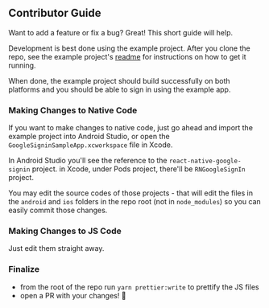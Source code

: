 ## Contributor Guide

Want to add a feature or fix a bug? Great! This short guide will help.

Development is best done using the example project. After you clone the repo, see the example project's [readme](../example/README.md) for instructions on how to get it running.

When done, the example project should build successfully on both platforms and you should be able to sign in using the example app.

### Making Changes to Native Code

If you want to make changes to native code, just go ahead and import the example project into Android Studio, or open the `GoogleSigninSampleApp.xcworkspace` file in Xcode.

In Android Studio you'll see the reference to the `react-native-google-signin` project.
in Xcode, under Pods project, there'll be `RNGoogleSignIn` project.

You may edit the source codes of those projects - that will edit the files in the `android` and `ios` folders in the repo root (not in `node_modules`) so you can easily commit those changes.

### Making Changes to JS Code

Just edit them straight away.

### Finalize

- from the root of the repo run `yarn prettier:write` to prettify the JS files
- open a PR with your changes! :tada:
